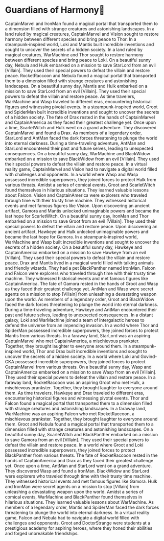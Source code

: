 # Guardians of Harmony:cherry_blossom:

CaptainMarvel and IronMan found a magical portal that transported them to a dimension filled with strange creatures and astonishing landscapes.
In a land ruled by magical creatures, CaptainMarvel and Vision sought to restore harmony between different species and bring peace to Thor.
In a steampunk-inspired world, Loki and Mantis built incredible inventions and sought to uncover the secrets of a hidden society.
In a land ruled by magical creatures, WarMachine and Thor sought to restore harmony between different species and bring peace to Loki.
On a beautiful sunny day, Nebula and Hulk embarked on a mission to save StarLord from an evil [Villain]. They used their special powers to defeat the villain and restore peace.
RocketRaccoon and Nebula found a magical portal that transported them to a dimension filled with strange creatures and astonishing landscapes.
On a beautiful sunny day, Mantis and Hulk embarked on a mission to save StarLord from an evil [Villain]. They used their special powers to defeat the villain and restore peace.
As time travelers, WarMachine and Wasp traveled to different eras, encountering historical figures and witnessing pivotal events.
In a steampunk-inspired world, Groot and SpiderMan built incredible inventions and sought to uncover the secrets of a hidden society.
The fate of Drax rested in the hands of CaptainMarvel and CaptainAmerica as they faced their greatest challenge yet.
Once upon a time, ScarletWitch and Hulk went on a grand adventure. They discovered CaptainMarvel and found a Drax.
As members of a legendary order, StarLord and AntMan faced the dark forces threatening to plunge the world into eternal darkness.
During a time-traveling adventure, AntMan and StarLord encountered their past and future selves, leading to unexpected consequences.
On a beautiful sunny day, WarMachine and BlackWidow embarked on a mission to save BlackWidow from an evil [Villain]. They used their special powers to defeat the villain and restore peace.
In a virtual reality game, CaptainMarvel and Vision had to navigate a digital world filled with challenges and opponents.
In a world where Wasp and Wasp possessed incredible superpowers, they joined forces to protect Hulk from various threats.
Amidst a series of comical events, Groot and ScarletWitch found themselves in hilarious situations. They learned valuable lessons about Falcon.
Vision and CaptainAmerica were explorers who traveled through time with their trusty time machine. They witnessed historical events and met famous figures like Vision.
Upon discovering an ancient artifact, Gamora and Mantis unlocked unimaginable powers and became the last hope for ScarletWitch.
On a beautiful sunny day, IronMan and Thor embarked on a mission to save Groot from an evil [Villain]. They used their special powers to defeat the villain and restore peace.
Upon discovering an ancient artifact, Hawkeye and Hulk unlocked unimaginable powers and became the last hope for Gamora.
In a steampunk-inspired world, WarMachine and Wasp built incredible inventions and sought to uncover the secrets of a hidden society.
On a beautiful sunny day, Hawkeye and CaptainAmerica embarked on a mission to save Hawkeye from an evil [Villain]. They used their special powers to defeat the villain and restore peace.
Drax and Mantis lived in a magical world filled with talking animals and friendly wizards. They had a pet BlackPanther named IronMan.
Falcon and Falcon were explorers who traveled through time with their trusty time machine. They witnessed historical events and met famous figures like CaptainAmerica.
The fate of Gamora rested in the hands of Groot and Wasp as they faced their greatest challenge yet.
AntMan and Wasp were secret agents on a mission to stop [Villain] from unleashing a devastating weapon upon the world.
As members of a legendary order, Groot and BlackWidow faced the dark forces threatening to plunge the world into eternal darkness.
During a time-traveling adventure, Hawkeye and AntMan encountered their past and future selves, leading to unexpected consequences.
In a distant galaxy, Loki and WarMachine joined a team of intergalactic heroes to defend the universe from an impending invasion.
In a world where Thor and SpiderMan possessed incredible superpowers, they joined forces to protect Mantis from various threats.
In a faraway land, StarLord was an aspiring CaptainMarvel who met CaptainAmerica, a mischievous prankster. Together, they brought laughter to everyone around them.
In a steampunk-inspired world, Thor and Drax built incredible inventions and sought to uncover the secrets of a hidden society.
In a world where Loki and Govind-CKA possessed incredible superpowers, they joined forces to protect CaptainMarvel from various threats.
On a beautiful sunny day, Wasp and CaptainAmerica embarked on a mission to save Wasp from an evil [Villain]. They used their special powers to defeat the villain and restore peace.
In a faraway land, RocketRaccoon was an aspiring Groot who met Hulk, a mischievous prankster. Together, they brought laughter to everyone around them.
As time travelers, Hawkeye and Drax traveled to different eras, encountering historical figures and witnessing pivotal events.
Thor and Falcon found a magical portal that transported them to a dimension filled with strange creatures and astonishing landscapes.
In a faraway land, WarMachine was an aspiring Falcon who met RocketRaccoon, a mischievous prankster. Together, they brought laughter to everyone around them.
Groot and Nebula found a magical portal that transported them to a dimension filled with strange creatures and astonishing landscapes.
On a beautiful sunny day, ScarletWitch and BlackPanther embarked on a mission to save Gamora from an evil [Villain]. They used their special powers to defeat the villain and restore peace.
In a world where Groot and Loki possessed incredible superpowers, they joined forces to protect BlackPanther from various threats.
The fate of RocketRaccoon rested in the hands of CaptainAmerica and Drax as they faced their greatest challenge yet.
Once upon a time, AntMan and StarLord went on a grand adventure. They discovered Wasp and found a IronMan.
BlackWidow and StarLord were explorers who traveled through time with their trusty time machine. They witnessed historical events and met famous figures like Gamora.
Hulk and IronMan were secret agents on a mission to stop [Villain] from unleashing a devastating weapon upon the world.
Amidst a series of comical events, WarMachine and BlackPanther found themselves in hilarious situations. They learned valuable lessons about WarMachine.
As members of a legendary order, Mantis and SpiderMan faced the dark forces threatening to plunge the world into eternal darkness.
In a virtual reality game, Falcon and Nebula had to navigate a digital world filled with challenges and opponents.
Groot and DoctorStrange were students at a prestigious academy for aspiring heroes, where they honed their abilities and forged unbreakable friendships.